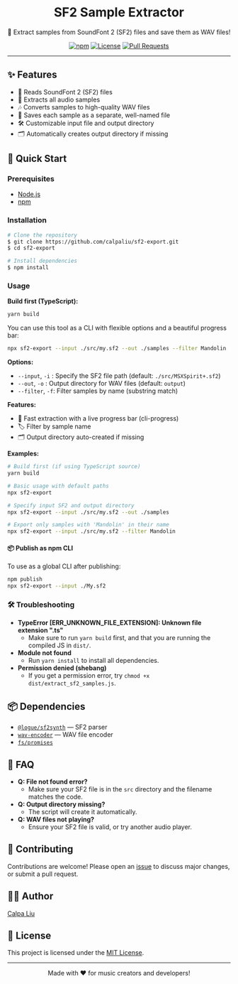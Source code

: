 <div align="center">
  <h1>SF2 Sample Extractor</h1>
  <p>🎵 Extract samples from SoundFont 2 (SF2) files and save them as WAV files!</p>
  <p>
    <a href="https://www.npmjs.com/package/@logue/sf2synth"><img src="https://img.shields.io/npm/v/@logue/sf2synth?color=orange&label=sf2synth" alt="npm"></a>
    <a href="https://opensource.org/licenses/MIT"><img src="https://img.shields.io/badge/license-MIT-blue.svg" alt="License"></a>
    <a href="https://github.com/calpa/sf2-export/pulls"><img src="https://img.shields.io/github/issues-pr/calpa/sf2-export?color=green" alt="Pull Requests"></a>
  </p>
</div>

---

## ✨ Features

- 🎼 Reads SoundFont 2 (SF2) files
- 🔎 Extracts all audio samples
- 🎶 Converts samples to high-quality WAV files
- 💾 Saves each sample as a separate, well-named file
- 🛠️ Customizable input file and output directory
- 🗂️ Automatically creates output directory if missing

## 🚀 Quick Start

### Prerequisites
- [Node.js](https://nodejs.org/)
- [npm](https://www.npmjs.com/)

### Installation
```bash
# Clone the repository
$ git clone https://github.com/calpaliu/sf2-export.git
$ cd sf2-export

# Install dependencies
$ npm install
```

### Usage

**Build first (TypeScript):**
```bash
yarn build
```

You can use this tool as a CLI with flexible options and a beautiful progress bar:

```bash
npx sf2-export --input ./src/my.sf2 --out ./samples --filter Mandolin
```

**Options:**
- `--input`, `-i` : Specify the SF2 file path (default: `./src/MSXSpirit+.sf2`)
- `--out`, `-o`   : Output directory for WAV files (default: `output`)
- `--filter`, `-f`: Filter samples by name (substring match)

**Features:**
- 🚀 Fast extraction with a live progress bar (cli-progress)
- 🏷️ Filter by sample name
- 🗂️ Output directory auto-created if missing

**Examples:**
```bash
# Build first (if using TypeScript source)
yarn build

# Basic usage with default paths
npx sf2-export

# Specify input SF2 and output directory
npx sf2-export --input ./src/my.sf2 --out ./samples

# Export only samples with 'Mandolin' in their name
npx sf2-export --input ./src/my.sf2 --filter Mandolin
```

#### 📦 Publish as npm CLI

To use as a global CLI after publishing:

```bash
npm publish
npx sf2-export --input ./My.sf2
```

### 🛠️ Troubleshooting
- **TypeError [ERR_UNKNOWN_FILE_EXTENSION]: Unknown file extension ".ts"**
  - Make sure to run `yarn build` first, and that you are running the compiled JS in `dist/`.
- **Module not found**
  - Run `yarn install` to install all dependencies.
- **Permission denied (shebang)**
  - If you get a permission error, try `chmod +x dist/extract_sf2_samples.js`.

## 📦 Dependencies
- [`@logue/sf2synth`](https://www.npmjs.com/package/@logue/sf2synth) — SF2 parser
- [`wav-encoder`](https://www.npmjs.com/package/wav-encoder) — WAV file encoder
- [`fs/promises`](https://nodejs.org/api/fs.html#fspromises)

## 📝 FAQ
- **Q: File not found error?**
  - Make sure your SF2 file is in the `src` directory and the filename matches the code.
- **Q: Output directory missing?**
  - The script will create it automatically.
- **Q: WAV files not playing?**
  - Ensure your SF2 file is valid, or try another audio player.

## 🤝 Contributing
Contributions are welcome! Please open an [issue](https://github.com/calpaliu/sf2-export/issues) to discuss major changes, or submit a pull request.

## 🧑‍💻 Author
[Calpa Liu](https://github.com/calpaliu)

## 📄 License
This project is licensed under the [MIT License](LICENSE).

---

<p align="center">Made with ❤️ for music creators and developers!</p>
